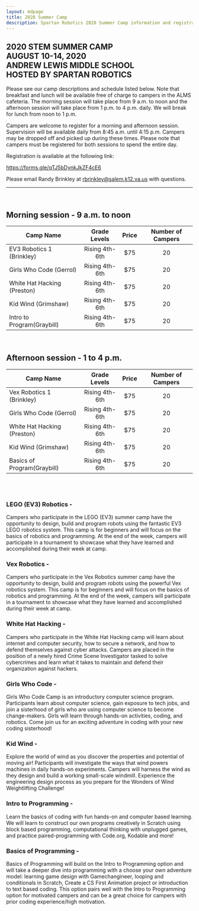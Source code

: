 ```yaml
---
layout: mdpage
title: 2020 Summer Camp
description: Spartan Robotics 2020 Summer Camp information and registration.
---
```



<section class="section centered">
    <h1>
        2020 STEM SUMMER CAMP<br>
        AUGUST 10-14, 2020<br>
        ANDREW LEWIS MIDDLE SCHOOL<br>
        HOSTED BY SPARTAN ROBOTICS
    </h1>
</section>

Please see our camp descriptions and schedule listed below. Note that breakfast and lunch will be available free of charge to campers in the ALMS cafeteria. The morning session will take place from 9 a.m. to noon and the afternoon session will take place from 1 p.m. to 4 p.m. daily. We will break for lunch from noon to 1 p.m.

Campers are welcome to register for a morning and afternoon session. Supervision will be available daily from 8:45 a.m. until 4:15 p.m. Campers may be dropped off and picked up during these times. Please note that campers must be registered for both sessions to spend the entire day.

Registration is available at the following link:  

<a class="link" href="https://forms.gle/qTJ5bDynkJkZF4cE6" target="_blank">https://forms.gle/qTJ5bDynkJkZF4cE6</a>

Please email Randy Brinkley at <a class="link" href="mailto:rbrinkley@salem.k12.va.us">rbrinkley@salem.k12.va.us</a> with questions.

------------------------------------------------------------------------------
<br>

## Morning session - 9 a.m. to noon 

| Camp Name                   |  Grade Levels  | Price | Number of Campers |
|-----------------------------|:--------------:|:-----:|:-----------------:|
| EV3 Robotics 1 (Brinkley)   | Rising 4th-6th | $75   | 20                |
| Girls Who Code (Gerrol)     | Rising 4th-6th | $75   | 20                |
| White Hat Hacking (Preston) | Rising 4th-6th | $75   | 20                |
| Kid Wind (Grimshaw)         | Rising 4th-6th | $75   | 20                |
| Intro to Program(Graybill)  | Rising 4th-6th | $75   | 20                |

<br>

## Afternoon session - 1 to 4 p.m.

| Camp Name                    |  Grade Levels  | Price | Number of Campers |
|------------------------------|:--------------:|:-----:|:-----------------:|
| Vex Robotics 1 (Brinkley)    | Rising 4th-6th | $75   | 20                |
| Girls Who Code (Gerrol)      | Rising 4th-6th | $75   | 20                |
| White Hat Hacking (Preston)  | Rising 4th-6th | $75   | 20                |
| Kid Wind (Grimshaw)          | Rising 4th-6th | $75   | 20                |
| Basics of Program(Graybill)  | Rising 4th-6th | $75   | 20                |

<br>
<br>

### LEGO (EV3) Robotics -

Campers who participate in the LEGO (EV3) summer camp have the opportunity to design, build and program robots using the fantastic EV3 LEGO robotics system. This camp is for beginners and will focus on the basics of robotics and programming. At the end of the week, campers will participate in a tournament to showcase what they have learned and accomplished during their week at camp.


### Vex Robotics -

Campers who participate in the Vex Robotics summer camp have the opportunity to design, build and program robots using the powerful Vex robotics system. This camp is for beginners and will focus on the basics of robotics and programming. At the end of the week, campers will participate in a tournament to showcase what they have learned and accomplished during their week at camp.


### White Hat Hacking -

Campers who participate in the White Hat Hacking camp will learn about internet and computer security, how to secure a network, and how to defend themselves against cyber attacks. Campers are placed in the position of a newly hired Crime Scene Investigator tasked to solve cybercrimes and learn what it takes to maintain and defend their organization against hackers.


### Girls Who Code - 

Girls Who Code Camp is an introductory computer science program. Participants learn about computer science, gain exposure to tech jobs, and join a sisterhood of girls who are using computer science to become change-makers. Girls will learn through hands-on activities, coding, and robotics. Come join us for an exciting adventure in coding with your new coding sisterhood!


### Kid Wind - 
    
Explore the world of wind as you discover the properties and potential of moving air! Participants will investigate the ways that wind powers machines in daily hands-on experiments. Campers will harness the wind as they design and build a working small-scale windmill. Experience the engineering design process as you prepare for the Wonders of Wind Weightlifting Challenge!


### Intro to Programming -

Learn the basics of coding with fun hands-on and computer based learning.  We will learn to construct our own programs creatively in Scratch using block based programming, computational thinking with unplugged games, and practice paired-programming with Code.org, Kodable and more!


### Basics of Programming - 

Basics of Programming will build on the Intro to Programming option and will take a deeper dive into programming with a choose your own adventure model: learning game design with Gamechangineer, looping and conditionals in Scratch, Create a CS First Animation project or introduction to text based coding. This option pairs well with the Intro to Programming option for motivated campers and can be a great choice for campers with prior coding experience/high motivation.